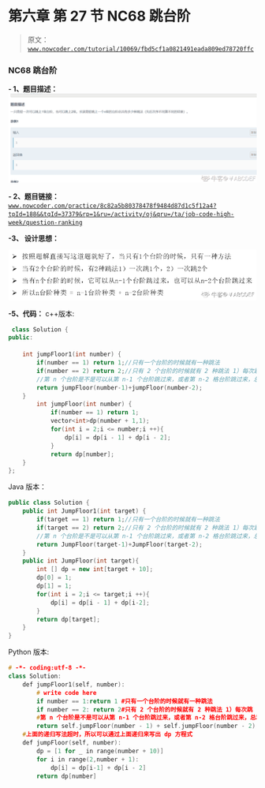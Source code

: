 # 第六章 第 27 节 NC68 跳台阶

> 原文：[`www.nowcoder.com/tutorial/10069/fbd5cf1a0821491eada809ed78720ffc`](https://www.nowcoder.com/tutorial/10069/fbd5cf1a0821491eada809ed78720ffc)

### NC68 跳台阶

**- 1、题目描述：**
![图片说明](img/631a8df59f73e42413ed80360bf9d81d.png "图片标题")

**- 2、题目链接：**
[`www.nowcoder.com/practice/8c82a5b80378478f9484d87d1c5f12a4?tpId=188&&tqId=37379&rp=1&ru=/activity/oj&qru=/ta/job-code-high-week/question-ranking`](https://www.nowcoder.com/practice/8c82a5b80378478f9484d87d1c5f12a4?tpId=188&&tqId=37379&rp=1&ru=/activity/oj&qru=/ta/job-code-high-week/question-ranking)

**-3、 设计思想：**

![详细操作流程看下图：](img/ae239d2bbd666f42b33938722c13b67b.png "图片标题")

**-5、代码：**
c++版本:

```cpp
 class Solution {
public:

    int jumpFloor1(int number) {
        if(number == 1) return 1;//只有一个台阶的时候就有一种跳法
        if(number == 2) return 2;//只有 2 个台阶的时候就有 2 种跳法 1）每次跳 1 格 2）直接跳 2 格
        //第 n 个台阶是不是可以从第 n-1 个台阶跳过来，或者第 n-2 格台阶跳过来，总和就是第 n 个台阶的总和
        return jumpFloor(number-1)+jumpFloor(number-2);
    }
        int jumpFloor(int number) {
            if(number == 1) return 1;
            vector<int>dp(number + 1,1);
            for(int i = 2;i <= number;i ++){
                dp[i] = dp[i - 1] + dp[i - 2];
            }
            return dp[number];
    }
};

```

Java 版本：

```cpp
public class Solution {
    public int JumpFloor1(int target) {
        if(target == 1) return 1;//只有一个台阶的时候就有一种跳法
        if(target == 2) return 2;//只有 2 个台阶的时候就有 2 种跳法 1）每次跳 1 格 2）直接跳 2 格
        //第 n 个台阶是不是可以从第 n-1 个台阶跳过来，或者第 n-2 格台阶跳过来，总和就是第 n 个台阶的总和
        return JumpFloor(target-1)+JumpFloor(target-2);
    }
    public int JumpFloor(int target){
        int [] dp = new int[target + 10];
        dp[0] = 1;
        dp[1] = 1;
        for(int i = 2;i <= target;i ++){
            dp[i] = dp[i - 1] + dp[i-2];
        }
        return dp[target];
    }
}

```

Python 版本:

```cpp
# -*- coding:utf-8 -*-
class Solution:
    def jumpFloor1(self, number):
        # write code here
        if number == 1:return 1 #只有一个台阶的时候就有一种跳法
        if number == 2: return 2#只有 2 个台阶的时候就有 2 种跳法 1）每次跳 1 格 2）直接跳 2 格
        #第 n 个台阶是不是可以从第 n-1 个台阶跳过来，或者第 n-2 格台阶跳过来，总和就是第 n 个台阶的总和
        return self.jumpFloor(number - 1) + self.jumpFloor(number - 2)
    #上面的递归写法超时，所以可以通过上面递归来写出 dp 方程式
    def jumpFloor(self, number):
        dp = [1 for _ in range(number + 10)]
        for i in range(2,number + 1):
            dp[i] = dp[i-1] + dp[i - 2]
        return dp[number]

```
